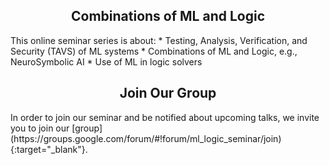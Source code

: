 <h2 style="text-align:center">Combinations of ML and Logic</h2>
This online seminar series is about:
* Testing, Analysis, Verification, and Security (TAVS) of ML systems
* Combinations of ML and Logic, e.g., NeuroSymbolic AI
* Use of ML in logic solvers

<h2 style="text-align:center">Join Our Group</h2>
In order to join our seminar and be notified about upcoming talks, we invite you to join our [group](https://groups.google.com/forum/#!forum/ml_logic_seminar/join){:target="_blank"}.
